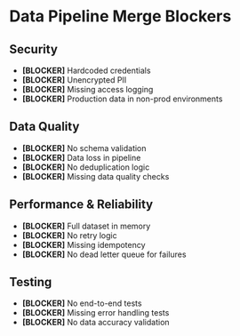 # Data Pipeline Merge Blockers

## Security
- **[BLOCKER]** Hardcoded credentials
- **[BLOCKER]** Unencrypted PII
- **[BLOCKER]** Missing access logging
- **[BLOCKER]** Production data in non-prod environments

## Data Quality
- **[BLOCKER]** No schema validation
- **[BLOCKER]** Data loss in pipeline
- **[BLOCKER]** No deduplication logic
- **[BLOCKER]** Missing data quality checks

## Performance & Reliability
- **[BLOCKER]** Full dataset in memory
- **[BLOCKER]** No retry logic
- **[BLOCKER]** Missing idempotency
- **[BLOCKER]** No dead letter queue for failures

## Testing
- **[BLOCKER]** No end-to-end tests
- **[BLOCKER]** Missing error handling tests
- **[BLOCKER]** No data accuracy validation

